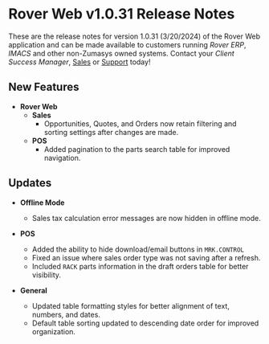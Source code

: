 # Rover Web v1.0.31 Release Notes

<badge text= "Version 1.0.31" vertical="middle" />

<PageHeader />

These are the release notes for version 1.0.31 (3/20/2024) of the Rover Web application and can be made available to customers running _Rover ERP_, _IMACS_ and other non-Zumasys owned systems. Contact your _Client Success Manager_, [Sales](mailto:sales@zumasys.com?subject=Rover%20Web%20v1.0.31) or [Support](mailto:help@zumasys.com?subject=Rover%20Web%20v1.0.31) today!

## New Features

- **Rover Web**
  - **Sales**
    - Opportunities, Quotes, and Orders now retain filtering and sorting settings after changes are made.
  - **POS**
    - Added pagination to the parts search table for improved navigation.

## Updates

- **Offline Mode**

  - Sales tax calculation error messages are now hidden in offline mode.

- **POS**

  - Added the ability to hide download/email buttons in `MRK.CONTROL`
  - Fixed an issue where sales order type was not saving after a refresh.
  - Included `RACK` parts information in the draft orders table for better visibility.

- **General**
  - Updated table formatting styles for better alignment of text, numbers, and dates.
  - Default table sorting updated to descending date order for improved organization.

<PageFooter />
